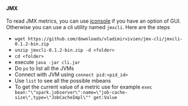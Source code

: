 #### JMX
To read JMX metrics, you can use [jconsole](http://docs.oracle.com/javase/7/docs/technotes/guides/management/jconsole.html) if you have an option of GUI. Otherwise you can use a cli utility named `jmxcli`. Here are the steps

- `wget https://github.com/downloads/vladimirvivien/jmx-cli/jmxcli-0.1.2-bin.zip`
- `unzip jmxcli-0.1.2-bin.zip -d <folder>`
- `cd <folder>`
- execute `java -jar cli.jar`
- Do `ps` to list all the JVMs
- Connect with JVM using `connect pid:<pid_id>`
- Use `list` to see all the possible mbeans
- To get the current value of a metric use for example
```exec bean:"\"spark.jobserver\":name=\"job-cache-size\",type=\"JobCacheImpl\"" get:Value```

